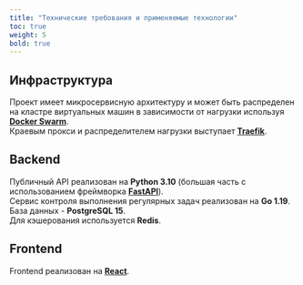 ```yaml
---
title: "Технические требования и применяемые технологии"
toc: true
weight: 5
bold: true
---
```


## Инфраструктура

Проект имеет микросервисную архитектуру и может быть распределен на кластре виртуальных машин в зависимости от нагрузки используя [**Docker Swarm**](https://docs.docker.com/engine/swarm/). \
Краевым прокси и распределителем нагрузки выступает [**Traefik**](https://doc.traefik.io/traefik/).

## Backend

Публичный API реализован на **Python 3.10** (большая часть с использованием фреймворка [**FastAPI**](https://fastapi.tiangolo.com/)). \
Сервис контроля выполнения регулярных задач реализован на **Go 1.19**. \
База данных - **PostgreSQL 15**. \
Для кэшерования используется **Redis**.

## Frontend

Frontend реализован на [**React**](https://reactjs.org/).
